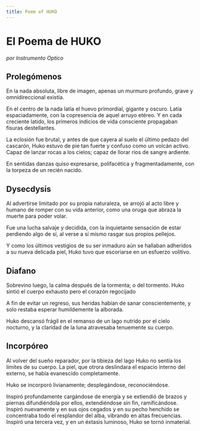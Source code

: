 ```yaml
---
title: Poem of HUKO
---
```


El Poema de HUKO  
================
*por Instrumento Optico*

Prolegómenos
------------
En la nada absoluta, libre de imagen, apenas un murmuro profundo, grave y omnidireccional existía.

En el centro de la nada latía el huevo primordial, gigante y oscuro.
Latía espaciadamente, con la copresencia de aquel arruyo etéreo. Y en cada creciente latido, los primeros indicios de vida consciente propagaban fisuras destellantes.

La eclosión fue brutal, y antes de que cayera al suelo el último pedazo del cascarón, Huko estuvo de pie tan fuerte y confuso como un volcán activo. Capaz de lanzar rocas a los cielos; capaz de llorar ríos de sangre ardiente.

En sentidas danzas quiso expresarse, polifacética y fragmentadamente, con la torpeza de un recién nacido.


Dysecdysis
-----------

Al advertirse limitado por su propia naturaleza, se arrojó al acto libre y humano de romper con su vida anterior, como una oruga que abraza la muerte para poder volar.

Fue una lucha salvaje y decidida, con la inquietante sensación de estar perdiendo algo de sí, al verse a sí mismo rasgar sus propios pellejos.

Y como los últimos vestigios de su ser inmaduro aún se hallaban adheridos a su nueva delicada piel, Huko tuvo que escoriarse en un esfuerzo volitivo.


Diafano
-------

Sobrevino luego, la calma después de la tormenta; o del tormento. Huko sintió el cuerpo exhausto pero el corazón regocijado

A fin de evitar un regreso, sus heridas habían de sanar conscientemente, y solo restaba esperar humildemente la alborada.

Huko descansó frágil en el remanso de un lago nutrido por el cielo nocturno, y la claridad de la luna atravesaba tenuemente su cuerpo.


Incorpóreo
----------

Al volver del sueño reparador, por la tibieza del lago Huko no sentía los límites de su cuerpo. La piel, que otrora deslindara el espacio interno del externo, se había evanescido completamente.

Huko se incorporó livianamente; desplegándose, reconociéndose.

Inspiró profundamente cargándose de energía y se extiendió de brazos y piernas difundiéndola por ellos, extendiéndose sin fin, ramificándose.
Inspiró nuevamente y en sus ojos cegados y en su pecho henchido se concentraba todo el resplandor del alba, vibrando en altas frecuencias.
Inspiró una tercera vez, y en un éxtasis luminoso, Huko se tornó inmaterial.
